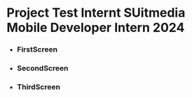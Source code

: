 # Project Test Internt SUitmedia Mobile Developer Intern 2024

- ### FirstScreen
- ### SecondScreen
- ### ThirdScreen
